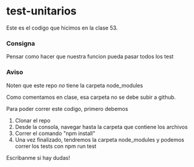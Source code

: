 # test-unitarios

Este es el codigo que hicimos en la clase 53. 


### Consigna
Pensar como hacer que nuestra funcion pueda pasar todos los test


### Aviso

Noten que este repo *no* tiene la carpeta node_modules

Como comentamos en clase, esa carpeta no se debe subir a github. 

Para poder correr este codigo, primero debemos 
1. Clonar el repo
2. Desde la consola, navegar hasta la carpeta que contiene los archivos 
3. Correr el comando "npm install"
4. Una vez finalizado, tendremos la carpeta node_modules y podemos correr los tests con npm run test

Escribanme si hay dudas! 
